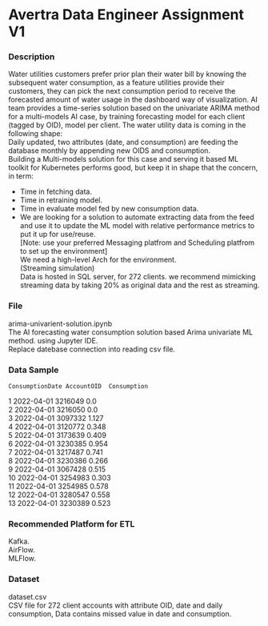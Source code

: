 # Avertra Data Engineer Assignment V1

### Description 
Water utilities customers prefer prior plan their water bill by knowing the subsequent water consumption, as a feature utilities provide their customers, they can pick the next consumption period to receive the forecasted amount of water usage in the dashboard way of visualization. AI team provides a time-series solution based on the univariate ARIMA method for a multi-models AI case, by training forecasting model for each client (tagged by OID), model per client. The water utility data is coming in the following shape:  
Daily updated, two attributes (date, and consumption) are feeding the database monthly by appending new OIDS and consumption.  
Building a Multi-models solution for this case and serving it based ML toolkit for Kubernetes performs good, but keep it in shape that the concern, in term:  
 - Time in fetching data.  
 - Time in retraining model.  
 - Time in evaluate model fed by new consumption data.   
 - We are looking for a solution to automate extracting data from the feed and use it to update the ML model with relative performance metrics to put it up for use/reuse.    
[Note: use your preferred Messaging platfrom and Scheduling platfrom to set up the environment]  
We need a high-level Arch for the environment.  
(Streaming simulation)  
Data is hosted in SQL server, for 272 clients. we recommend mimicking streaming data by taking 20% as original data and the rest as streaming.   

### File 

arima-univarient-solution.ipynb     
The AI forecasting water consumption solution based Arima univariate ML method. using Jupyter IDE.  
Replace datebase connection into reading csv file.
### Data Sample 
	ConsumptionDate	AccountOID	Consumption
1	2022-04-01	3216049	0.0  
2	2022-04-01	3216050	0.0  
3	2022-04-01	3097332	1.127  
4	2022-04-01	3120772	0.348  
5	2022-04-01	3173639	0.409  
6	2022-04-01	3230385	0.954  
7	2022-04-01	3217487	0.741  
8	2022-04-01	3230386	0.266  
9	2022-04-01	3067428	0.515  
10	2022-04-01	3254983	0.303  
11	2022-04-01	3254985	0.578  
12	2022-04-01	3280547	0.558  
13	2022-04-01	3230389	0.523  
### Recommended Platform for ETL
Kafka.   
AirFlow.   
MLFlow.   
### Dataset

dataset.csv   
CSV file for 272 client accounts with attribute OID, date and daily consumption, Data contains missed value in date and consumption.
